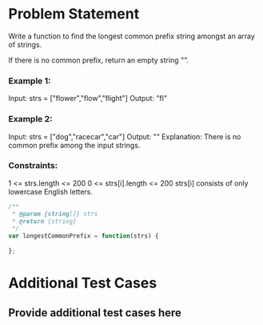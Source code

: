 # Problem Statement

 Write a function to find the longest common prefix string amongst an array of strings.

If there is no common prefix, return an empty string "".


### Example 1:

Input: strs = ["flower","flow","flight"]
Output: "fl"

### Example 2:

Input: strs = ["dog","racecar","car"]
Output: ""
Explanation: There is no common prefix among the input strings.  

 
### Constraints:   

1 <= strs.length <= 200
0 <= strs[i].length <= 200
strs[i] consists of only lowercase English letters.  

```js
/**
 * @param {string[]} strs
 * @return {string}
 */
var longestCommonPrefix = function(strs) {
    
};
```

# Additional Test Cases

## Provide additional test cases here

